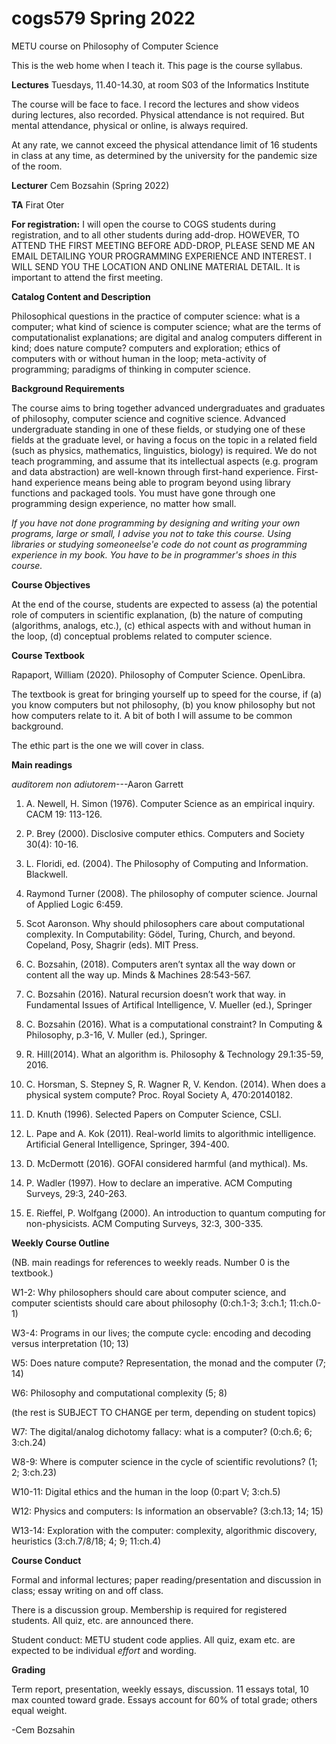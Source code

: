 # cogs579 Spring 2022

METU course on Philosophy of Computer Science

This is the web home when I teach it. This page is the course syllabus.

<b>Lectures</b> Tuesdays, 11.40-14.30, at room S03 of the Informatics Institute

The course will be face to face. I record the lectures and show videos during lectures, also recorded.
Physical attendance is not required. But mental attendance, physical or online, is always required.

At any rate, we cannot exceed the physical attendance limit of 16 students in class at any time, as determined
by the university for the pandemic size of the room.

<b>Lecturer</b> Cem Bozsahin (Spring 2022)

<b>TA</b> Firat Oter

<b>For registration:</b> I will open the course to COGS students during registration, and to
all other students during add-drop. HOWEVER, TO ATTEND THE FIRST MEETING BEFORE ADD-DROP, PLEASE
SEND ME AN EMAIL DETAILING YOUR PROGRAMMING EXPERIENCE AND INTEREST. I WILL SEND YOU THE LOCATION
AND ONLINE MATERIAL DETAIL. It is important to attend the first meeting.

<b>Catalog Content and Description</b>

Philosophical questions in the practice of computer science: what is a computer; what kind of science is computer science; what are the terms of computationalist explanations; are digital and analog computers different in kind; does nature compute? computers and exploration; ethics of computers with or without human in the loop; meta-activity of programming; paradigms of thinking in computer science.

<b>Background Requirements</b>

The course aims to bring together advanced undergraduates and graduates of philosophy, computer science and cognitive science. Advanced undergraduate standing in one of these fields, or studying one of these fields at the graduate level, or having a focus on the topic in a related field (such as physics, mathematics, linguistics, biology) is required. We do not teach programming, and assume that its intellectual aspects (e.g. program and data abstraction) are well-known through first-hand experience. First-hand experience means being able to program beyond using library functions and packaged tools. You must have gone through one programming design
experience, no matter how small.

<em>If you have not done programming by designing and writing your own programs, large or small, I advise
you not to take this course. Using libraries or studying someoneelse'e code do not
count as programming experience in my book. You have to be in programmer's shoes in this course.</em>


<b>Course Objectives</b>

At the end of the course, students are expected to assess (a) the potential role of computers in scientific explanation, (b) the nature of computing (algorithms, analogs, etc.), (c) ethical aspects with and without human in the loop, (d) conceptual problems related to computer science.


<b>Course Textbook</b> 

Rapaport, William (2020). Philosophy of Computer Science. OpenLibra.

The textbook is great for bringing yourself up to speed for the course,
if (a) you know computers but not philosophy, (b) you know philosophy
but not how computers relate to it. A bit of both I will assume to be common background.

The ethic part is the one we will cover in class.


<b>Main readings</b> 

<em>auditorem non adiutorem</em>---Aaron Garrett

1. A. Newell, H. Simon (1976). Computer Science as an empirical inquiry. CACM 19: 113-126.

2. P. Brey (2000). Disclosive computer ethics. Computers and Society 30(4): 10-16.

3. L. Floridi, ed. (2004). The Philosophy of Computing and Information. Blackwell.

4. Raymond Turner (2008). The philosophy of computer science. Journal of Applied Logic 6:459.

5. Scot Aaronson. Why should philosophers care about computational complexity. In Computability: Gödel, Turing, Church, and beyond. Copeland, Posy, Shagrir (eds). MIT Press.

6. C. Bozsahin, (2018). Computers aren’t syntax all the way down or content all the way up. Minds & Machines 28:543-567.

7. C. Bozsahin (2016). Natural recursion doesn’t work that way. in Fundamental Issues of Artifical Intelligence, V. Mueller (ed.), Springer

8. C. Bozsahin (2016). What is a computational constraint? In Computing & Philosophy, p.3-16, V. Muller (ed.), Springer.

9. R. Hill(2014). What an algorithm is. Philosophy & Technology 29.1:35-59, 2016.

10. C. Horsman, S. Stepney S, R. Wagner R, V. Kendon. (2014). When does a physical system compute? Proc.     Royal Society A, 470:20140182.

11. D. Knuth (1996). Selected Papers on Computer Science, CSLI.

12. L. Pape and A. Kok (2011). Real-world limits to algorithmic intelligence. Artificial General Intelligence, Springer, 394-400.

13. D. McDermott (2016). GOFAI considered harmful (and mythical). Ms.

14. P. Wadler (1997). How to declare an imperative. ACM Computing Surveys, 29:3, 240-263.

15. E. Rieffel, P. Wolfgang (2000). An introduction to quantum computing for non-physicists. ACM Computing Surveys, 32:3, 300-335.


<b>Weekly Course Outline</b> 

(NB. main readings for references to weekly reads. Number 0 is the textbook.)

W1-2: Why philosophers should care about computer science, 
         and computer scientists should care about philosophy (0:ch.1-3; 3:ch.1; 11:ch.0-1)

W3-4: Programs in our lives; the compute cycle: encoding and decoding versus interpretation
 (10; 13)

W5:  Does nature compute?  Representation, the monad  and the computer (7; 14)

W6: Philosophy and computational complexity (5; 8)

(the rest is SUBJECT TO CHANGE per term, depending on student topics)

W7: The digital/analog dichotomy fallacy: what is a computer?
(0:ch.6; 6; 3:ch.24)

W8-9: Where is computer science in the cycle of scientific revolutions?
(1; 2; 3:ch.23)

W10-11: Digital ethics and the human in the loop
(0:part V; 3:ch.5)

W12: Physics and computers: Is information an observable? 
(3:ch.13; 14; 15)

W13-14: Exploration with the computer: complexity, algorithmic discovery, heuristics (3:ch.7/8/18; 4; 9; 11:ch.4)



<b>Course Conduct</b>

Formal and informal lectures; paper reading/presentation and discussion in class; essay writing on and off class.

There is a discussion group. Membership is required for registered students. All quiz, etc. are announced there.

Student conduct: METU student code applies. All quiz, exam etc. are expected to be individual <em>effort</em> and wording.

<b>Grading</b>

Term report, presentation, weekly essays, discussion. 11 essays total, 10 max counted toward grade.
Essays account for 60% of total grade; others equal weight.

-Cem Bozsahin


